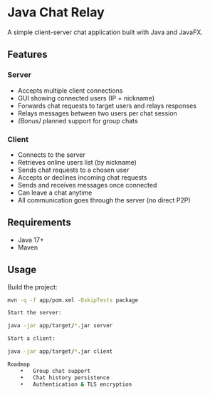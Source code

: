 
# Java Chat Relay

A simple client-server chat application built with Java and JavaFX.

## Features
### Server
- Accepts multiple client connections  
- GUI showing connected users (IP + nickname)  
- Forwards chat requests to target users and relays responses  
- Relays messages between two users per chat session  
- *(Bonus)* planned support for group chats  

### Client
- Connects to the server  
- Retrieves online users list (by nickname)  
- Sends chat requests to a chosen user  
- Accepts or declines incoming chat requests  
- Sends and receives messages once connected  
- Can leave a chat anytime  
- All communication goes through the server (no direct P2P)  

## Requirements
- Java 17+  
- Maven  

## Usage
Build the project:
```bash
mvn -q -f app/pom.xml -DskipTests package

Start the server:

java -jar app/target/*.jar server

Start a client:

java -jar app/target/*.jar client

Roadmap
	•	Group chat support
	•	Chat history persistence
	•	Authentication & TLS encryption

